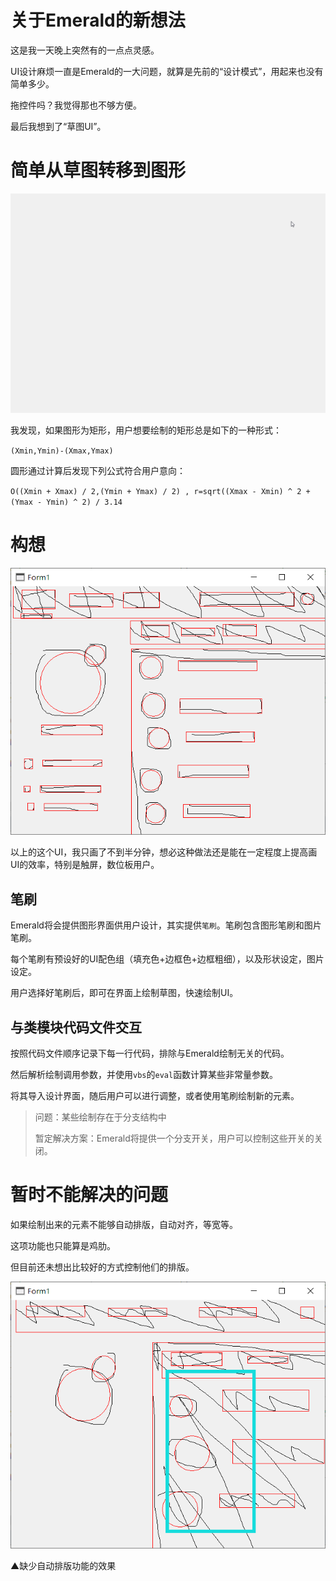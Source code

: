 # 关于Emerald的新想法

这是我一天晚上突然有的一点点灵感。

UI设计麻烦一直是Emerald的一大问题，就算是先前的“设计模式”，用起来也没有简单多少。

拖控件吗？我觉得那也不够方便。

最后我想到了“草图UI”。

# 简单从草图转移到图形

![简单从草图转移到图形](emerald-feature-pre1.gif)

我发现，如果图形为矩形，用户想要绘制的矩形总是如下的一种形式：

`(Xmin,Ymin)-(Xmax,Ymax)`

圆形通过计算后发现下列公式符合用户意向：

`O((Xmin + Xmax) / 2,(Ymin + Ymax) / 2) , r=sqrt((Xmax - Xmin) ^ 2 + (Ymax - Ymin) ^ 2) / 3.14`

# 构想

![接近理想的成果](emerald-feature-pre2.png)

以上的这个UI，我只画了不到半分钟，想必这种做法还是能在一定程度上提高画UI的效率，特别是触屏，数位板用户。

## 笔刷

Emerald将会提供图形界面供用户设计，其实提供`笔刷`。笔刷包含图形笔刷和图片笔刷。

每个笔刷有预设好的UI配色组（填充色+边框色+边框粗细），以及形状设定，图片设定。

用户选择好笔刷后，即可在界面上绘制草图，快速绘制UI。

## 与类模块代码文件交互

按照代码文件顺序记录下每一行代码，排除与Emerald绘制无关的代码。

然后解析绘制调用参数，并使用`vbs`的`eval`函数计算某些非常量参数。

将其导入设计界面，随后用户可以进行调整，或者使用笔刷绘制新的元素。

> 问题：某些绘制存在于分支结构中
>
> 暂定解决方案：Emerald将提供一个分支开关，用户可以控制这些开关的关闭。

# 暂时不能解决的问题

如果绘制出来的元素不能够自动排版，自动对齐，等宽等。

这项功能也只能算是鸡肋。

但目前还未想出比较好的方式控制他们的排版。

![缺少自动排版功能的效果](emerald-feature-pre3.png)

▲缺少自动排版功能的效果